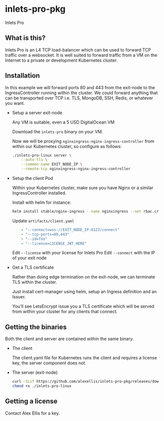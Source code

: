 # inlets-pro-pkg

Inlets Pro

## What is this?

Inlets Pro is an L4 TCP load-balancer which can be used to forward TCP traffic over a websocket. It is well suited to forward traffic from a VM on the Internet to a private or development Kubernetes cluster.

## Installation

In this example we will forward ports 80 and 443 from the exit-node to the IngressController running within the cluster. We could forward anything that can be transported over TCP i.e. TLS, MongoDB, SSH, Redis, or whatever you want.

* Setup a server exit-node

    Any VM is suitable, even a 5 USD DigitalOcean VM

    Download the `inlets-pro` binary on your VM.

    Now we will be proxying `nginxingress-nginx-ingress-controller` from within our Kubernetes cluster, so configure as follows:

    ```sh
    ./inlets-pro-linux server \
        --auto-tls \
        --common-name EXIT_NODE_IP \
        --remote-tcp nginxingress-nginx-ingress-controller
    ```

* Setup the client Pod

    Within your Kubernetes cluster, make sure you have Nginx or a similar IngressController installed.

    Install with helm for instance:

    ```sh
    helm install stable/nginx-ingress --name nginxingress --set rbac.create=true,controller.hostNetwork=false controller.daemonset.useHostPort=false,dnsPolicy=ClusterFirstWithHostNet,controller.kind=DaemonSet
    ```

    Update `artifacts/client.yaml`

    ```yaml
        - "--connect=wss://EXIT_NODE_IP:8123/connect"
        - "--tcp-ports=80,443"
        - "--id=foo"
        - "--license=LICENSE_JWT_HERE"
    ```

    Edit `--license` with your license for Inlets Pro
    Edit `--connect` with the IP of your exit node

* Get a TLS certificate

    Rather than doing edge termination on the exit-node, we can terminate TLS within the cluster.

    Just install cert-manager using helm, setup an Ingress definition and an Issuer.

    You'll see LetsEncrypt issue you a TLS certificate which will be served from within your cluster for any clients that connect.

## Getting the binaries

Both the client and server are contained within the same binary.

* The client
    
    The client.yaml file for Kubernetes runs the client and requires a license key, the server component does not.

* The server (exit-node)

    ```sh
    curl -SLsf https://github.com/alexellis/inlets-pro-pkg/releases/download/0.1.0/inlets-pro-linux > inlets-pro-linux
    chmod +x ./inlets-pro-linux
    ```

## Getting a license

Contact Alex Ellis for a key.
